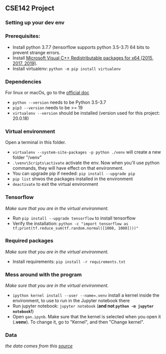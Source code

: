 ## CSE142 Project

### Setting up your dev env

### Prerequisites:
- Install python 3.7.7 (tensorflow supports python 3.5-3.7) 64 bits to prevent strange errors.
- Install [Microsoft Visual C++ Redistributable packages for x64 (2015, 2017, 2019)](https://aka.ms/vs/16/release/vc_redist.x64.exe).
- Install virtualenv: `python -m pip install virtualenv`


### Dependencies
For linux or macOs, go to the [official doc](https://www.tensorflow.org/install/pip#2-create-a-virtual-environment-recommended)
- `python --version` needs to be Python 3.5-3.7
- `pip3 --version` needs to be >= 19
- `virtualenv --version` should be installed (version used for this project: 20.0.18)

### Virtual environment
Open a terminal in this folder.
- `virtualenv --system-site-packages -p python ./venv` will create a new folder "/venv"
- `.\venv\Scripts\activate` activate the env. Now when you'll use python commands, they will have effect on that environment.
- You can upgrade pip if needed: `pip install --upgrade pip`
- `pip list` shwos the packages installed in the environment
- `deactivate` to exit the virtual environment

### Tensorflow
*Make sure that you are in the virtual environment.*
- Run `pip install --upgrade tensorflow` to install tensorflow
- Verify the installation: `python -c "import tensorflow as tf;print(tf.reduce_sum(tf.random.normal([1000, 1000])))"`

### Required packages
*Make sure that you are in the virtual environment.*

- Install requirements: `pip install -r requirements.txt`

### Mess around with the program
*Make sure that you are in the virtual environment.*

- `ipython kernel install --user --name=.venv` install a kernel inside the environment, to use to run in the Jupyter notebook there
- Run jupyter notebook: `jupyter notebook` (**and not `python -m jupyter notebook`!**)
- Open `gan.ipynb`. Make sure that the kernel is selected when you open it (**.venv**). To change it, go to "Kernel", and then "Change kernel".

### Data

*the data comes from this [source](http://yann.lecun.com/exdb/mnist/)*